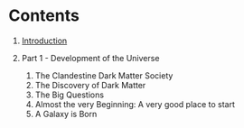 # Contents

1. [Introduction](introduction.md)

2. Part 1 - Development of the Universe
    1. The Clandestine Dark Matter Society
    2. The Discovery of Dark Matter
    3. The Big Questions
    4. Almost the very Beginning: A very good place to start
    5. A Galaxy is Born

